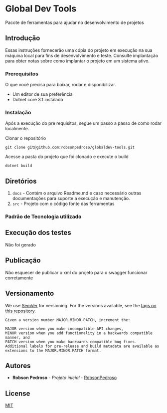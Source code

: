 # Global Dev Tools

Pacote de ferramentas para ajudar no desenvolvimento de projetos

## Introdução

Essas instruções fornecerão uma cópia do projeto em execução na sua máquina local para fins de desenvolvimento e teste.
Consulte implantação para obter notas sobre como implantar o projeto em um sistema ativo.

### Prerequisitos

O que você precisa para baixar, rodar e disponibilizar.

* Um editor de sua preferência
* Dotnet core 3.1 instalado

### Instalação

Após a execução do pre requisitos, segue um passo a passo de como rodar localmente.

Clonar o repositório

```
git clone git@github.com:robsonpedroso/globaldev-tools.git
```

Acesse a pasta do projeto que foi clonado e execute o build

```
dotnet build
```

## Diretórios

1. `docs` - Contém o arquivo Readme.md e caso necessário outras documentações para suporte a execução e manutenção.
2. `src` - Projeto com o código fonte das ferramentas

### Padrão de Tecnologia utilizado

## Execução dos testes

Não foi gerado

## Publicação

Não esquecer de publicar o xml do projeto para o swagger funcionar corretamente

## Versionamento

We use [SemVer](http://semver.org/) for versioning. For the versions available, see the [tags on this repository](https://github.com/your/project/tags). 

```
Given a version number MAJOR.MINOR.PATCH, increment the:

MAJOR version when you make incompatible API changes,
MINOR version when you add functionality in a backwards compatible manner, and
PATCH version when you make backwards compatible bug fixes.
Additional labels for pre-release and build metadata are available as extensions to the MAJOR.MINOR.PATCH format.
```

## Autores

* **Robson Pedroso** - *Projeto inicial* - [RobsonPedroso](https://github.com/robsonpedroso)

## License

[MIT](https://opensource.org/licenses/MIT)

